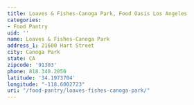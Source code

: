 ```yaml
---
title: Loaves & Fishes-Canoga Park, Food Oasis Los Angeles
categories:
- Food Pantry
uid: ''
name: Loaves & Fishes-Canoga Park
address_1: 21600 Hart Street
city: Canoga Park
state: CA
zipcode: '91303'
phone: 818.340.2050
latitude: '34.1973704'
longitude: "-118.6002723"
uri: "/food-pantry/loaves-fishes-canoga-park/"
---
```


